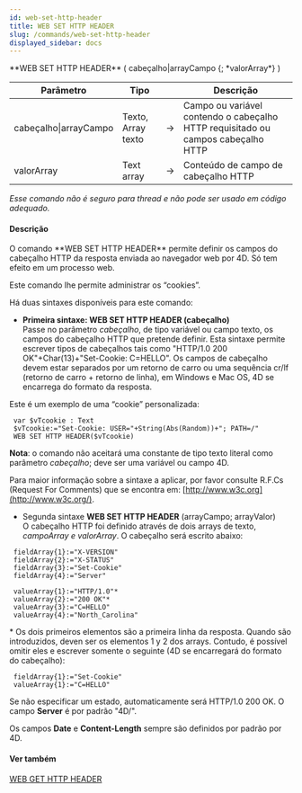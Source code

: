 ```yaml
---
id: web-set-http-header
title: WEB SET HTTP HEADER
slug: /commands/web-set-http-header
displayed_sidebar: docs
---
```


<!--REF #_command_.WEB SET HTTP HEADER.Syntax-->**WEB SET HTTP HEADER** ( cabeçalho|arrayCampo {; *valorArray*} )<!-- END REF-->
<!--REF #_command_.WEB SET HTTP HEADER.Params-->
| Parâmetro | Tipo |  | Descrição |
| --- | --- | --- | --- |
| cabeçalho&#124;arrayCampo | Texto, Array texto | &#8594;  | Campo ou variável contendo o cabeçalho HTTP requisitado ou campos cabeçalho HTTP |
| valorArray | Text array | &#8594;  | Conteúdo de campo de cabeçalho HTTP |

<!-- END REF-->

*Esse comando não é seguro para thread e não pode ser usado em código adequado.*


#### Descrição 

<!--REF #_command_.WEB SET HTTP HEADER.Summary-->O comando **WEB SET HTTP HEADER** permite definir os campos do cabeçalho HTTP da resposta enviada ao navegador web por 4D.<!-- END REF--> Só tem efeito em um processo web.  
Este comando lhe permite administrar os “cookies”.  

Há duas sintaxes disponíveis para este comando:

* **Primeira sintaxe: WEB SET HTTP HEADER (cabeçalho)**  
Passe no parâmetro *cabeçalho*, de tipo variável ou campo texto, os campos do cabeçalho HTTP que pretende definir. Esta sintaxe permite escrever tipos de cabeçalhos tais como "HTTP/1.0 200 OK"+Char(13)+"Set-Cookie: C=HELLO". Os campos de cabeçalho devem estar separados por um retorno de carro ou uma sequência cr/lf (retorno de carro + retorno de linha), em Windows e Mac OS, 4D se encarrega do formato da resposta.

  
Este é um exemplo de uma “cookie” personalizada:

```4d
 var $vTcookie : Text
 $vTcookie:="Set-Cookie: USER="+String(Abs(Random))+"; PATH=/"
 WEB SET HTTP HEADER($vTcookie)
```
  
  
**Nota**: o comando não aceitará uma constante de tipo texto literal como parâmetro *cabeçalho*; deve ser uma variável ou campo 4D.  
  
Para maior informação sobre a sintaxe a aplicar, por favor consulte R.F.Cs (Request For Comments) que se encontra em: [http://www.w3c.org](http://www.w3c.org/).  
* Segunda sintaxe **WEB SET HTTP HEADER** (arrayCampo; arrayValor)  
O cabeçalho HTTP foi definido através de dois arrays de texto, *campoArray e valorArray*. O cabeçalho será escrito abaixo:

```4d
 fieldArray{1}:="X-VERSION"
 fieldArray{2}:="X-STATUS"
 fieldArray{3}:="Set-Cookie"
 fieldArray{4}:="Server"
 
 valueArray{1}:="HTTP/1.0"*
 valueArray{2}:="200 OK"*
 valueArray{3}:="C=HELLO"
 valueArray{4}:="North_Carolina"
```

\* Os dois primeiros elementos são a primeira linha da resposta. Quando são introduzidos, deven ser os elementos 1 y 2 dos arrays. Contudo, é possível omitir eles e escrever somente o seguinte (4D se encarregará do formato do cabeçalho):

```4d
 fieldArray{1}:="Set-Cookie"
 valueArray{1}:="C=HELLO"
```
  
  
Se não especificar um estado, automaticamente será HTTP/1.0 200 OK. O campo **Server** é por padrão "4D/<version>".

Os campos **Date** e **Content-Length** sempre são definidos por padrão por 4D.

#### Ver também 

[WEB GET HTTP HEADER](web-get-http-header.md)  